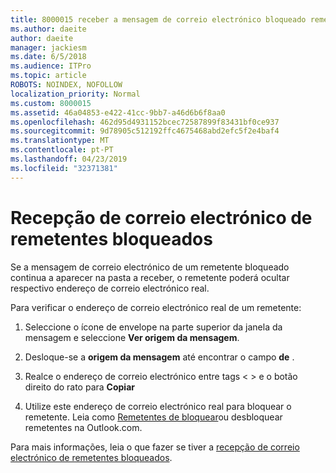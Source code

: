 ```yaml
---
title: 8000015 receber a mensagem de correio electrónico bloqueado remetentes na Outlook.com
ms.author: daeite
author: daeite
manager: jackiesm
ms.date: 6/5/2018
ms.audience: ITPro
ms.topic: article
ROBOTS: NOINDEX, NOFOLLOW
localization_priority: Normal
ms.custom: 8000015
ms.assetid: 46a04853-e422-41cc-9bb7-a46d6b6f8aa0
ms.openlocfilehash: 462d95d4931152bcec72587899f83431bf0ce937
ms.sourcegitcommit: 9d78905c512192ffc4675468abd2efc5f2e4baf4
ms.translationtype: MT
ms.contentlocale: pt-PT
ms.lasthandoff: 04/23/2019
ms.locfileid: "32371381"
---
```

# <a name="receiving-email-from-blocked-senders"></a>Recepção de correio electrónico de remetentes bloqueados

Se a mensagem de correio electrónico de um remetente bloqueado continua a aparecer na pasta a receber, o remetente poderá ocultar respectivo endereço de correio electrónico real.
  
Para verificar o endereço de correio electrónico real de um remetente:
  
1. Seleccione o ícone de envelope na parte superior da janela da mensagem e seleccione **Ver origem da mensagem**.
    
2. Desloque-se a **origem da mensagem** até encontrar o campo **de** . 
    
3. Realce o endereço de correio electrónico entre tags \< \> e o botão direito do rato para **Copiar**
    
4. Utilize este endereço de correio electrónico real para bloquear o remetente. Leia como [Remetentes de bloquear](https://support.office.com/article/afba1c94-77bb-4f50-8b85-057cf52f4d5e.aspx)ou desbloquear remetentes na Outlook.com.
    
Para mais informações, leia o que fazer se tiver a [recepção de correio electrónico de remetentes bloqueados](https://go.microsoft.com/fwlink/p/?linkid=2002011&amp;clcid=0x409).
  

